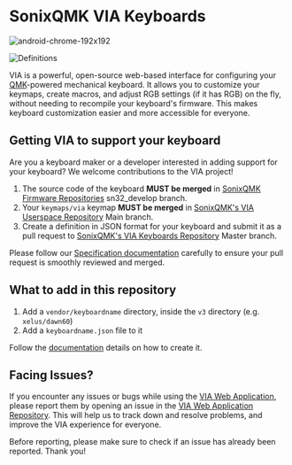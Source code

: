 # SonixQMK VIA Keyboards

![android-chrome-192x192](https://user-images.githubusercontent.com/1714072/222621960-ddfb8ee6-a486-4c66-8852-b204ba7c807b.png)

![Definitions](https://github.com/SonixQMK/sonix-via-keyboards/actions/workflows/build.yml/badge.svg)

VIA is a powerful, open-source web-based interface for configuring your [QMK](https://qmk.fm)-powered mechanical keyboard. It allows you to customize your keymaps, create macros, and adjust RGB settings (if it has RGB) on the fly, without needing to recompile your keyboard's firmware. This makes keyboard customization easier and more accessible for everyone.

## Getting VIA to support your keyboard

Are you a keyboard maker or a developer interested in adding support for your keyboard? We welcome contributions to the VIA project!

1. The source code of the keyboard **MUST be merged** in [SonixQMK Firmware Repositories](https://github.com/SonixQMK/qmk_firmware) sn32_develop branch.
2. Your `keymaps/via` keymap **MUST be merged** in [SonixQMK's VIA Userspace Repository](https://github.com/SonixQMK/qmk_userspace_via) Main branch.
3. Create a definition in JSON format for your keyboard and submit it as a pull request to [SonixQMK's VIA Keyboards Repository](https://github.com/SonixQMK/sonix-via-keyboards) Master branch.

Please follow our [Specification documentation](https://www.caniusevia.com/docs/specification) carefully to ensure your pull request is smoothly reviewed and merged.

## What to add in this repository

1. Add a `vendor/keyboardname` directory, inside the `v3` directory (e.g. `xelus/dawn60`)
2. Add a `keyboardname.json` file to it

Follow the [documentation](https://www.caniusevia.com/docs/specification) details on how to create it.

## Facing Issues?

If you encounter any issues or bugs while using the [VIA Web Application](https://usevia.app), please report them by opening an issue in the [VIA Web Application Repository](https://github.com/the-via/app/issues). This will help us to track down and resolve problems, and improve the VIA experience for everyone.

Before reporting, please make sure to check if an issue has already been reported. Thank you!

